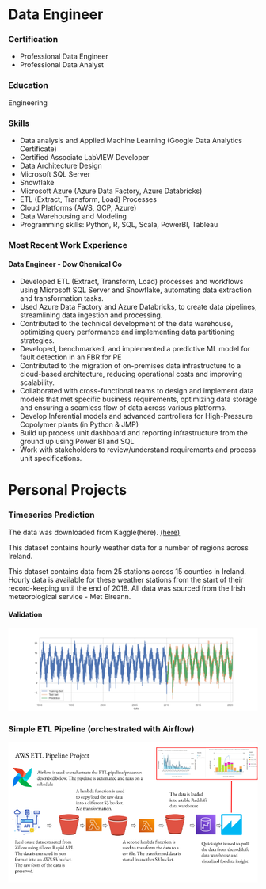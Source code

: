 # Data Engineer

### Certification
- Professional Data Engineer 
- Professional Data Analyst

### Education
Engineering

### Skills
- Data analysis and Applied Machine Learning (Google Data Analytics Certificate)
- Certified Associate LabVIEW Developer
- Data Architecture Design
- Microsoft SQL Server
- Snowflake
- Microsoft Azure (Azure Data Factory, Azure Databricks)
- ETL (Extract, Transform, Load) Processes
- Cloud Platforms (AWS, GCP, Azure)
- Data Warehousing and Modeling
- Programming skills: Python, R, SQL, Scala, PowerBI, Tableau



### Most Recent Work Experience
#### Data Engineer - Dow Chemical Co
- Developed ETL (Extract, Transform, Load) processes and workflows using Microsoft SQL Server and Snowflake,
automating data extraction and transformation tasks.
- Used Azure Data Factory and Azure Databricks, to create data pipelines, streamlining data ingestion and
processing.
- Contributed to the technical development of the data warehouse, optimizing query performance and
implementing data partitioning strategies.
- Developed, benchmarked, and implemented a predictive ML model for fault detection in an FBR for PE
- Contributed to the migration of on-premises data infrastructure to a cloud-based architecture, reducing
operational costs and improving scalability.
- Collaborated with cross-functional teams to design and implement data models that met specific business
requirements, optimizing data storage and ensuring a seamless flow of data across various platforms.
- Develop Inferential models and advanced controllers for High-Pressure Copolymer plants (in Python & JMP)
- Build up process unit dashboard and reporting infrastructure from the ground up using Power BI and SQL
- Work with stakeholders to review/understand requirements and process unit specifications.

# Personal Projects
### Timeseries Prediction 
The data was downloaded from Kaggle(here). [(here)](https://www.kaggle.com/datasets/conorrot/irish-weather-hourly-data)

This dataset contains hourly weather data for a number of regions across Ireland.

This dataset contains data from 25 stations across 15 counties in Ireland. Hourly data is available for these weather stations from the start of their record-keeping until the end of 2018. All data was sourced from the Irish meteorological service - Met Eireann.
#### Validation

![](Assest/SARIMAX.png)

### Simple ETL Pipeline (orchestrated with Airflow)

![](Assest/awsetl.png)
